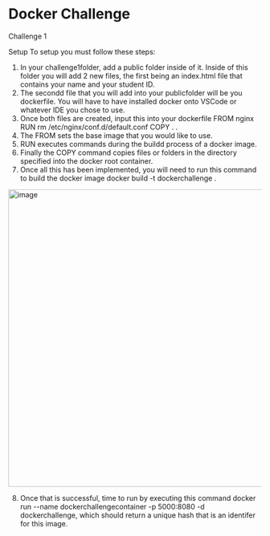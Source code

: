 # Docker Challenge

Challenge 1

Setup
To setup you must follow these steps:
1. In your challenge1folder, add a public folder inside of it. Inside of this folder you will add 2 new files, the first being an index.html file that contains your name and your student ID.
2. The secondd file that you will add into your publicfolder will be you dockerfile. You will have to have installed docker onto VSCode or whatever IDE you chose to use.
3. Once both files are created, input this into your dockerfile
   FROM nginx
   RUN rm /etc/nginx/conf.d/default.conf
   COPY . .
4. The FROM sets the base image that you would like to use.
5. RUN executes commands during the buildd process of a docker image.
6. Finally the COPY command copies files or folders in the directory specified into the docker root container.
7. Once all this has been implemented, you will need to run this command to build the docker image docker build -t dockerchallenge .
 <img width="593" alt="image" src="https://github.com/CryptoJoe33/docker-challenge-template/assets/117700080/2c2f9f85-05d2-45c2-b3ff-81b77baf5f12">
 
8. Once that is successful, time to run by executing this command docker run --name dockerchallengecontainer -p 5000:8080 -d dockerchallenge, which should return a unique hash that is an identifer for this image.
